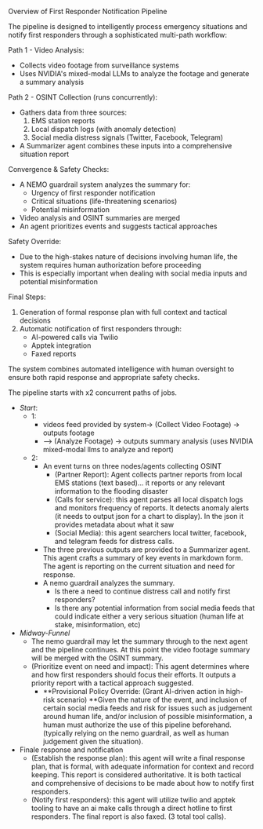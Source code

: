 Overview of First Responder Notification Pipeline

The pipeline is designed to intelligently process emergency situations and notify first responders through a sophisticated multi-path workflow:

Path 1 - Video Analysis:

- Collects video footage from surveillance systems
- Uses NVIDIA's mixed-modal LLMs to analyze the footage and generate a summary analysis

Path 2 - OSINT Collection (runs concurrently):

- Gathers data from three sources:
  1. EMS station reports
  2. Local dispatch logs (with anomaly detection)
  3. Social media distress signals (Twitter, Facebook, Telegram)
- A Summarizer agent combines these inputs into a comprehensive situation report

Convergence & Safety Checks:

- A NEMO guardrail system analyzes the summary for:
  - Urgency of first responder notification
  - Critical situations (life-threatening scenarios)
  - Potential misinformation
- Video analysis and OSINT summaries are merged
- An agent prioritizes events and suggests tactical approaches

Safety Override:

- Due to the high-stakes nature of decisions involving human life, the system requires human authorization before proceeding
- This is especially important when dealing with social media inputs and potential misinformation

Final Steps:

1. Generation of formal response plan with full context and tactical decisions
2. Automatic notification of first responders through:
   - AI-powered calls via Twilio
   - Apptek integration
   - Faxed reports

The system combines automated intelligence with human oversight to ensure both rapid response and appropriate safety checks.

The pipeline starts with x2 concurrent paths of jobs.

- _Start_:
  - 1:
    - videos feed provided by system-> (Collect Video Footage) -> outputs footage
    - --> (Analyze Footage) -> outputs summary analysis (uses NVIDIA mixed-modal llms to analyze and report)
  - 2:
    - An event turns on three nodes/agents collecting OSINT
      - (Partner Report): Agent collects partner reports from local EMS stations (text based)... it reports or any relevant information to the flooding disaster
      - (Calls for service): this agent parses all local dispatch logs and monitors frequency of reports. It detects anomaly alerts (it needs to output json for a chart to display). In the json it provides metadata about what it saw
      - (Social Media): this agent searchers local twitter, facebook, and telegram feeds for distress calls.
    - The three previous outputs are provided to a Summarizer agent. This agent crafts a summary of key events in markdown form. The agent is reporting on the current situation and need for response.
    - A nemo guardrail analyzes the summary.
      - Is there a need to continue distress call and notify first responders?
      - Is there any potential information from social media feeds that could indicate either a very serious situation (human life at stake, misinformation, etc)
- _Midway-Funnel_
  - The nemo guardrail may let the summary through to the next agent and the pipeline continues. At this point the video footage summary will be merged with the OSINT summary.
  - (Prioritize event on need and impact): This agent determines where and how first responders should focus their efforts. It outputs a priority report with a tactical approach suggested.
    - **Provisional Policy Override: (Grant AI-driven action in high-risk scenario) **Given the nature of the event, and inclusion of certain social media feeds and risk for issues such as judgement around human life, and/or inclusion of possible misinformation, a human must authorize the use of this pipeline beforehand. (typically relying on the nemo guardrail, as well as human judgement given the situation).
- Finale response and notification
  - (Establish the response plan): this agent will write a final response plan, that is formal, with adequate information for context and record keeping. This report is considered authoritative. It is both tactical and comprehensive of decisions to be made about how to notify first responders.
  - (Notify first responders): this agent will utilize twilio and apptek tooling to have an ai make calls through a direct hotline to first responders. The final report is also faxed. (3 total tool calls).
